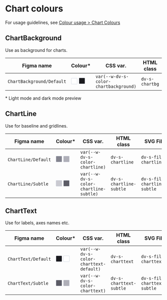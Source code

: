 # Chart colours

For usage guidelines, see [Colour usage > Chart Colours](/foundations/data-visualization/colour/#chart-colours)

## ChartBackground

Use as background for charts.

| Figma name | Colour* | CSS var. | HTML class | SVG Fill | SVG Stroke |
| ---------- | ------ | --------   | ---------- | -------- | ---------- | 
| `ChartBackground/Default` | <span style="display: inline-block; width: 18px; height: 18px; background-color: #ffffff; border: 1px solid #D4D9E3; border-radius: 2px; vertical-align: -1px;"></span> <span style="display: inline-block; width: 18px; height: 18px; background-color: #1b1b1f; border: 1px solid #D4D9E3; border-radius: 2px; vertical-align: xx'-1px;"></span> | `var(--w-dv-s-color-chartbackground)` | `dv-s-chartbg` | `dv-s-fill-chartbg` | `dv-s-stroke-chartbg` |

\* Light mode and dark mode preview

## ChartLine

Use for baseline and gridlines.

| Figma name | Colour* | CSS var. | HTML class | SVG Fill | SVG Stroke |
| ---------- | ------ | --------   | ---------- | -------- | ---------- | 
| `ChartLine/Default` | <span style="display: inline-block; width: 18px; height: 18px; background-color: #84848f; border: 1px solid #D4D9E3; border-radius: 2px; vertical-align: -1px;"></span> <span style="display: inline-block; width: 18px; height: 18px; background-color: #afafb8; border: 1px solid #D4D9E3; border-radius: 2px; vertical-align: -1px;"></span> | `var(--w-dv-s-color-chartline)` | `dv-s-chartline` | `dv-s-fill-chartline` | `dv-s-stroke-chartline` |
| `ChartLine/Subtle` | <span style="display: inline-block; width: 18px; height: 18px; background-color: #cacad1; border: 1px solid #D4D9E3; border-radius: 2px; vertical-align: -1px;"></span> <span style="display: inline-block; width: 18px; height: 18px; background-color: #5c5c66; border: 1px solid #D4D9E3; border-radius: 2px; vertical-align: -1px;"></span> | `var(--w-dv-s-color-chartline-subtle)` | `dv-s-chartline-subtle` | `dv-s-fill-chartline-subtle` | `dv-s-stroke-chartline-subtle` |

## ChartText

Use for labels, axes names etc.

| Figma name | Colour* | CSS var. | HTML class | SVG Fill | SVG Stroke |
| ---------- | ------ | --------   | ---------- | -------- | ---------- | 
| `ChartText/Default` | <span style="display: inline-block; width: 18px; height: 18px; background-color: #1b1b1f; border: 1px solid #D4D9E3; border-radius: 2px; vertical-align: -1px;"></span> <span style="display: inline-block; width: 18px; height: 18px; background-color: #ffffff; border: 1px solid #D4D9E3; border-radius: 2px; vertical-align: -1px;"></span> | `var(--w-dv-s-color-charttext-default)` | `dv-s-charttext` | `dv-s-fill-charttext` | `dv-s-stroke-charttext` |
| `ChartText/Subtle` | <span style="display: inline-block; width: 18px; height: 18px; background-color: #5c5c66; border: 1px solid #D4D9E3; border-radius: 2px; vertical-align: -1px;"></span> <span style="display: inline-block; width: 18px; height: 18px; background-color: #afafb8; border: 1px solid #D4D9E3; border-radius: 2px; vertical-align: -1px;"></span> | `var(--w-dv-s-color-charttext)` | `dv-s-charttext-subtle` | `dv-s-fill-charttext-subtle` | `dv-s-stroke-charttext-subtle` |

